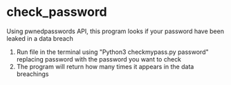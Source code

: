# check_password
Using pwnedpasswords API, this program looks if your password have been leaked in a data breach

1. Run file in the terminal using "Python3 checkmypass.py password" replacing password with the password you want to check
2. The program will return how many times it appears in the data breachings 
